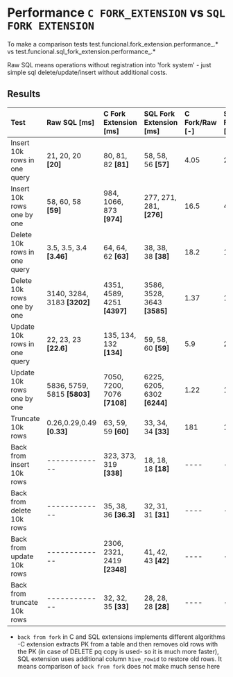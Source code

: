 # Performance `C FORK_EXTENSION` vs `SQL FORK EXTENSION`
To make a comparison tests test.funcional.fork_extension.performance_.* vs test.funcional.sql_fork_extension.performance_.*

Raw SQL means operations without registration into 'fork system' - just simple sql delete/update/insert without additional costs.

## Results
| Test                        | Raw SQL [ms]               | C Fork Extension [ms]      | SQL  Fork Extension [ms] | C Fork/Raw [-]    | SQL Fork/Raw [-] | C Fork/Sql Fork [-] |
| :------------------------   | :------------              | :-----------------------   | :----------------------- | :--------         | :--------------  | :-------------------|
| Insert 10k rows in one query| 21, 20, 20 **[20]**        | 80, 81, 82 **[81]**        | 58, 58, 56 **[57]**         | 4.05           | 2.85             | 1.42                |
| Insert 10k rows one by one  | 58, 60, 58 **[59]**        | 984, 1066, 873 **[974]**   | 277, 271, 281, **[276]**    | 16.5           | 4.67             | 3.52                |
| Delete 10k rows in one query| 3.5, 3.5, 3.4 **[3.46]**   | 64, 64, 62 **[63]**        | 38, 38, 38 **[38]**         | 18.2           | 10.9             | 1.65                |
| Delete 10k rows one by one  | 3140, 3284, 3183 **[3202]**| 4351, 4589, 4251 **[4397]**| 3586, 3528, 3643 **[3585]** | 1.37           | 1.11             | 1.22                |
| Update 10k rows in one query| 22, 23, 23 **[22.6]**      | 135, 134, 132 **[134]**    | 59, 58, 60 **[59]**         | 5.9            | 2.6              | 2.23                |
| Update 10k rows one by one  | 5836, 5759, 5815 **[5803]**| 7050, 7200, 7076 **[7108]**| 6225, 6205, 6302 **[6244]** | 1.22           | 1.07             | 1.13                |
| Truncate 10k rows           | 0.26,0.29,0.49 **[0.33]**  | 63, 59, 59 **[60]**        | 33, 34, 34 **[33]**         | 181            | 100              | 1.81                |
| Back from insert 10k rows   | -------------              | 323, 373, 319 **[338]**    | 18, 18, 18 **[18]**         | ----           | ----             | 17                  |
| Back from delete 10k rows   | -------------              | 35, 38, 36 **[36.3]**      | 32, 31, 31 **[31]**         | ----           | ----             | 1.17                |
| Back from update 10k rows   | -------------              | 2306, 2321, 2419 **[2348]**| 41, 42, 43 **[42]**         | ----           | ----             | 57                  |
| Back from truncate 10k rows | -------------              | 32, 32, 35 **[33]**        | 28, 28, 28 **[28]**         | ----           | ----             | 1.17                |

* `back from fork` in C and SQL extensions implements different algorithms -C extension extracts PK from a table and
  then removes old rows with the PK (in case of DELETE pq copy is used- so it is much more faster), SQL extension uses additional column `hive_rowid` to restore old rows. It means comparison of `back from fork`
  does not make much sense here
  
